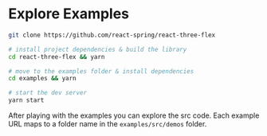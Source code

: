 # Explore Examples

```bash
git clone https://github.com/react-spring/react-three-flex

# install project dependencies & build the library
cd react-three-flex && yarn

# move to the examples folder & install dependencies 
cd examples && yarn

# start the dev server 
yarn start
```
After playing with the examples you can explore the src code. Each example URL maps to a folder name in the `examples/src/demos` folder.
